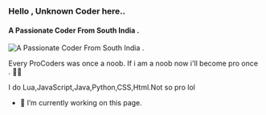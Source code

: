 ### Hello , Unknown Coder here.. 
#### A Passionate Coder From South India . 
![A Passionate Coder From South India . ](https://media.discordapp.net/attachments/805840626574688286/806388502224830474/banner.png)

Every ProCoders was once a noob. If i am a noob now i'll become pro once . ✌🏼

I do Lua,JavaScript,Java,Python,CSS,Html.Not so pro lol

- 🔭 I’m currently working on this page. 




